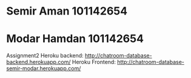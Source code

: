 # Semir Aman 101142654
# Modar Hamdan 101142654

Assignment2
Heroku backend: http://chatroom-database-backend.herokuapp.com/
Heroku Frontend: http://chatroom-database-semir-modar.herokuapp.com/
